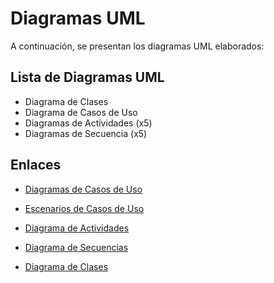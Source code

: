 # Diagramas UML

A continuación, se presentan los diagramas UML elaborados:

## Lista de Diagramas UML

- Diagrama de Clases
- Diagrama de Casos de Uso
- Diagramas de Actividades (x5)
- Diagramas de Secuencia (x5)

## Enlaces

- [Diagramas de Casos de Uso](https://github.com/santimarM/SistemaGestionTurnos/blob/main/diagramas_de_casos_de_uso.md)
 
- [Escenarios de Casos de Uso](https://github.com/santimarM/SistemaGestionTurnos/blob/main/escenarios_de_casos_de_uso.md)

- [Diagrama de Actividades](https://github.com/santimarM/SistemaGestionTurnos/blob/main/diagramas_de_actividades.md)

- [Diagrama de Secuencias](https://github.com/santimarM/SistemaGestionTurnos/blob/main/diagramas_de_secuencias.md)

- [Diagrama de Clases](https://github.com/santimarM/SistemaGestionTurnos/blob/main/diagrama_de_clases.md)
